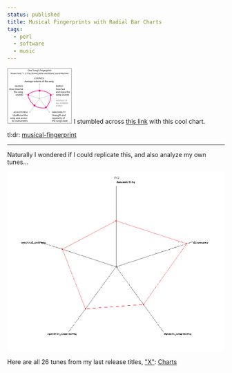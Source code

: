 ```yaml
---                                                                                                                                                                          
status: published
title: Musical Fingerprints with Radial Bar Charts
tags:
  - perl
  - software
  - music
---
```


[![radial-nyt-sm.png](radial-nyt-sm.png)](radial-nyt.png)
I stumbled across [this link](https://www.nytimes.com/2019/04/04/learning/whats-going-on-in-this-graph-april-10-2019.html) with this cool chart.

tl:dr: [musical-fingerprint]()

---

Naturally I wondered if I could replicate this, and also analyze my own tunes...

![XYZ](radial/XYZ.png)

Here are all 26 tunes from my last release titles, ["X"](https://www.youtube.com/watch?v=BCrFiwwMC9M&list=OLAK5uy_kR1i35AqGhfZ9fkT2d0lFCMyBOU9auMjc): [Charts](radial/)